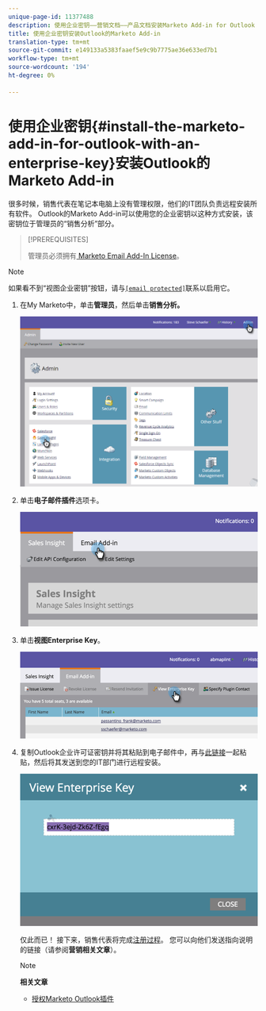 ```yaml
---
unique-page-id: 11377488
description: 使用企业密钥——营销文档——产品文档安装Marketo Add-in for Outlook
title: 使用企业密钥安装Outlook的Marketo Add-in
translation-type: tm+mt
source-git-commit: e149133a5383faaef5e9c9b7775ae36e633ed7b1
workflow-type: tm+mt
source-wordcount: '194'
ht-degree: 0%

---
```



# 使用企业密钥{#install-the-marketo-add-in-for-outlook-with-an-enterprise-key}安装Outlook的Marketo Add-in

很多时候，销售代表在笔记本电脑上没有管理权限，他们的IT团队负责远程安装所有软件。 Outlook的Marketo Add-in可以使用您的企业密钥以这种方式安装，该密钥位于管理员的“销售分析”部分。

>[!PREREQUISITES]
>
>管理员必须拥有[ Marketo Email Add-In License](issue-a-marketo-email-add-in-license.md)。

>[!NOTE]
>
>如果看不到“视图企业密钥”按钮，请与[`[email protected]`](http://docs.marketo.com/cdn-cgi/l/email-protection#1c6f696c6c736e685c717d6e77796873327f7371)联系以启用它。

1. 在My Marketo中，单击&#x200B;**管理员**，然后单击&#x200B;**销售分析。**

   ![](assets/image2016-7-25-14-3a22-3a12.png)

1. 单击&#x200B;**电子邮件插件**&#x200B;选项卡。

   ![](assets/image2016-7-25-14-3a23-3a57.png)

1. 单击&#x200B;**视图Enterprise Key**。

   ![](assets/image2016-7-25-14-3a35-3a38.png)

1. 复制Outlook企业许可证密钥并将其粘贴到电子邮件中，再与[此链接](marketo-outlook-plugin-installation-by-it.md)一起粘贴，然后将其发送到您的IT部门进行远程安装。

   ![](assets/image2016-7-25-14-3a39-3a9.png)

   仅此而已！ 接下来，销售代表将完成[注册过程](authorize-the-marketo-outlook-plugin.md)。 您可以向他们发送指向说明的链接（请参阅&#x200B;**营销相关文章**）。

   >[!NOTE]
   >
   >**相关文章**
   >
   >    
   >    
   >    * [授权Marketo Outlook插件](authorize-the-marketo-outlook-plugin.md)


